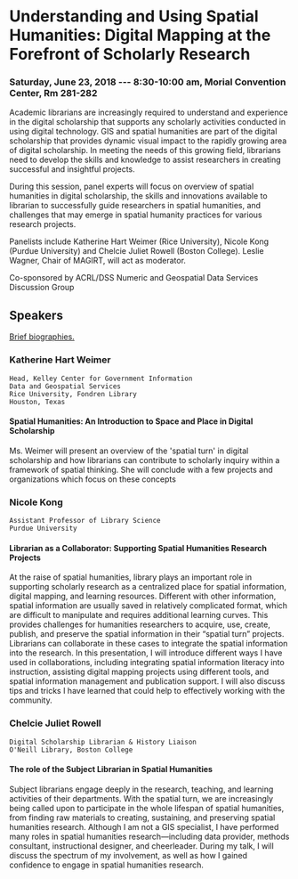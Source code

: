 # Understanding and Using Spatial Humanities: Digital Mapping at the Forefront of Scholarly Research

### Saturday, June 23, 2018 --- 8:30-10:00 am, Morial Convention Center, Rm 281-282

Academic librarians are increasingly required to understand and experience in the digital scholarship that supports any scholarly activities conducted in using digital technology. GIS and spatial humanities are part of the digital scholarship that provides dynamic visual impact to the rapidly growing area of digital scholarship.  In meeting the needs of this growing field, librarians need to develop the skills and knowledge to assist researchers in creating successful and insightful projects.  

During this session, panel experts will focus on overview of spatial humanities in digital scholarship, the skills and innovations available to librarian to successfully guide researchers in spatial humanities, and challenges that may emerge in spatial humanity practices for various research projects. 

Panelists include Katherine Hart Weimer (Rice University), Nicole Kong (Purdue University) and Chelcie Juliet Rowell (Boston College).  Leslie Wagner, Chair of MAGIRT, will act as moderator.  

Co-sponsored by ACRL/DSS Numeric and Geospatial Data Services Discussion Group


## Speakers
<a href="https://github.com/MAGIRT/ALA2018/tree/gh-pages/bios.md">Brief biographies.</a>

### Katherine Hart Weimer 

    Head, Kelley Center for Government Information
    Data and Geospatial Services
    Rice University, Fondren Library
    Houston, Texas
    
#### Spatial Humanities: An Introduction to Space and Place in Digital Scholarship 

Ms. Weimer will present an overview of the 'spatial turn' in digital scholarship and how librarians can contribute to scholarly inquiry within a framework of spatial thinking.  She will conclude with a few projects and organizations which focus on these concepts
 
### Nicole Kong

    Assistant Professor of Library Science
    Purdue University

#### Librarian as a Collaborator: Supporting Spatial Humanities Research Projects

At the raise of spatial humanities, library plays an important role in supporting scholarly research as a centralized place for spatial information, digital mapping, and learning resources. Different with other information, spatial information are usually saved in relatively complicated format, which are difficult to manipulate and requires additional learning curves. This provides challenges for humanities researchers to acquire, use, create, publish, and preserve the spatial information in their “spatial turn” projects. Librarians can collaborate in these cases to integrate the spatial information into the research. In this presentation, I will introduce different ways I have used in collaborations, including integrating spatial information literacy into instruction, assisting digital mapping projects using different tools, and spatial information management and publication support. I will also discuss tips and tricks I have learned that could help to effectively working with the community.    

### Chelcie Juliet Rowell

    Digital Scholarship Librarian & History Liaison
    O'Neill Library, Boston College
    
#### The role of the Subject Librarian in Spatial Humanities

Subject librarians engage deeply in the research, teaching, and learning activities of their departments. With the spatial turn, we are increasingly being called upon to participate in the whole lifespan of spatial humanities, from finding raw materials to creating, sustaining, and preserving spatial humanities research. Although I am not a GIS specialist, I have performed many roles in spatial humanities research—including data provider, methods consultant, instructional designer, and cheerleader. During my talk, I will discuss the spectrum of my involvement, as well as how I gained confidence to engage in spatial humanities research.

